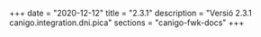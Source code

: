 +++
date        = "2020-12-12"
title       = "2.3.1"
description = "Versió 2.3.1 canigo.integration.dni.pica"
sections    = "canigo-fwk-docs"
+++